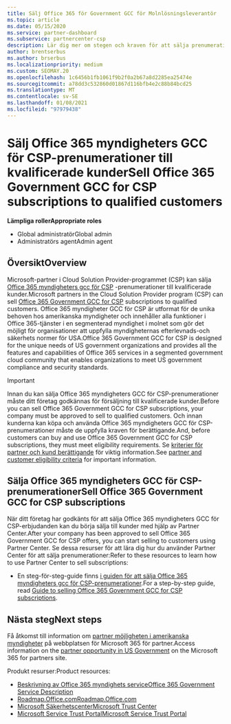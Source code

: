 ```yaml
---
title: Sälj Office 365 för Government GCC för Molnlösningsleverantör
ms.topic: article
ms.date: 05/15/2020
ms.service: partner-dashboard
ms.subservice: partnercenter-csp
description: Lär dig mer om stegen och kraven för att sälja prenumerationer på Office 365 myndigheters GCC för CSP till kvalificerade USA myndighets kunder eller leverantörer.
author: brentserbus
ms.author: brserbus
ms.localizationpriority: medium
ms.custom: SEOMAY.20
ms.openlocfilehash: 1c6456b1fb1061f9b2f0a2b67a8d2285ea25474e
ms.sourcegitcommit: a78dd3c532860d01867d116bfb4e2c88b84bcd25
ms.translationtype: MT
ms.contentlocale: sv-SE
ms.lasthandoff: 01/08/2021
ms.locfileid: "97979438"
---
```

# <a name="sell-office-365-government-gcc-for-csp-subscriptions-to-qualified-customers"></a><span data-ttu-id="61346-103">Sälj Office 365 myndigheters GCC för CSP-prenumerationer till kvalificerade kunder</span><span class="sxs-lookup"><span data-stu-id="61346-103">Sell Office 365 Government GCC for CSP subscriptions to qualified customers</span></span>

<span data-ttu-id="61346-104">**Lämpliga roller**</span><span class="sxs-lookup"><span data-stu-id="61346-104">**Appropriate roles**</span></span>

- <span data-ttu-id="61346-105">Global administratör</span><span class="sxs-lookup"><span data-stu-id="61346-105">Global admin</span></span>
- <span data-ttu-id="61346-106">Administratörs agent</span><span class="sxs-lookup"><span data-stu-id="61346-106">Admin agent</span></span>


## <a name="overview"></a><span data-ttu-id="61346-107">Översikt</span><span class="sxs-lookup"><span data-stu-id="61346-107">Overview</span></span>

<span data-ttu-id="61346-108">Microsoft-partner i Cloud Solution Provider-programmet (CSP) kan sälja [Office 365 myndigheters gcc för CSP](https://www.microsoft.com/microsoft-365/partners/governmentforCSP) -prenumerationer till kvalificerade kunder.</span><span class="sxs-lookup"><span data-stu-id="61346-108">Microsoft partners in the Cloud Solution Provider program (CSP) can sell [Office 365 Government GCC for CSP](https://www.microsoft.com/microsoft-365/partners/governmentforCSP) subscriptions to qualified customers.</span></span> <span data-ttu-id="61346-109">Office 365 myndigheter GCC för CSP är utformat för de unika behoven hos amerikanska myndigheter och innehåller alla funktioner i Office 365-tjänster i en segmenterad myndighet i molnet som gör det möjligt för organisationer att uppfylla myndigheternas efterlevnads-och säkerhets normer för USA.</span><span class="sxs-lookup"><span data-stu-id="61346-109">Office 365 Government GCC for CSP is designed for the unique needs of US government organizations and provides all the features and capabilities of Office 365 services in a segmented government cloud community that enables organizations to meet US government compliance and security standards.</span></span> 

>[!IMPORTANT] 
><span data-ttu-id="61346-110">Innan du kan sälja Office 365 myndigheters GCC för CSP-prenumerationer måste ditt företag godkännas för försäljning till kvalificerade kunder.</span><span class="sxs-lookup"><span data-stu-id="61346-110">Before you can sell Office 365 Government GCC for CSP subscriptions, your company must be approved to sell to qualified customers.</span></span> <span data-ttu-id="61346-111">Och innan kunderna kan köpa och använda Office 365 myndigheters GCC för CSP-prenumerationer måste de uppfylla kraven för berättigande.</span><span class="sxs-lookup"><span data-stu-id="61346-111">And, before customers can buy and use Office 365 Government GCC for CSP subscriptions, they must meet eligibility requirements.</span></span> <span data-ttu-id="61346-112">Se [kriterier för partner och kund berättigande](csp-gcc-validate.md) för viktig information.</span><span class="sxs-lookup"><span data-stu-id="61346-112">See [partner and customer eligibility criteria](csp-gcc-validate.md) for important information.</span></span>


## <a name="sell-office-365-government-gcc-for-csp-subscriptions"></a><span data-ttu-id="61346-113">Sälja Office 365 myndigheters GCC för CSP-prenumerationer</span><span class="sxs-lookup"><span data-stu-id="61346-113">Sell Office 365 Government GCC for CSP subscriptions</span></span>

<span data-ttu-id="61346-114">När ditt företag har godkänts för att sälja Office 365 myndigheters GCC för CSP-erbjudanden kan du börja sälja till kunder med hjälp av Partner Center.</span><span class="sxs-lookup"><span data-stu-id="61346-114">After your company has been approved to sell Office 365 Government GCC for CSP offers, you can start selling to customers using Partner Center.</span></span> <span data-ttu-id="61346-115">Se dessa resurser för att lära dig hur du använder Partner Center för att sälja prenumerationer:</span><span class="sxs-lookup"><span data-stu-id="61346-115">Refer to these resources to learn how to use Partner Center to sell subscriptions:</span></span> 

- <span data-ttu-id="61346-116">En steg-för-steg-guide finns [i guiden för att sälja Office 365 myndigheters gcc för CSP-prenumerationer](https://go.microsoft.com/fwlink/?linkid=2007323).</span><span class="sxs-lookup"><span data-stu-id="61346-116">For a step-by-step guide, read [Guide to selling Office 365 Government GCC for CSP subscriptions](https://go.microsoft.com/fwlink/?linkid=2007323).</span></span>  


## <a name="next-steps"></a><span data-ttu-id="61346-117">Nästa steg</span><span class="sxs-lookup"><span data-stu-id="61346-117">Next steps</span></span>

<span data-ttu-id="61346-118">Få åtkomst till information om [partner möjligheten i amerikanska myndigheter](https://www.microsoft.com/microsoft-365/partners/governmentforCSP) på webbplatsen för Microsoft 365 för partner.</span><span class="sxs-lookup"><span data-stu-id="61346-118">Access information on the [partner opportunity in US Government](https://www.microsoft.com/microsoft-365/partners/governmentforCSP) on the Microsoft 365 for partners site.</span></span>

<span data-ttu-id="61346-119">Produkt resurser:</span><span class="sxs-lookup"><span data-stu-id="61346-119">Product resources:</span></span>

- [<span data-ttu-id="61346-120">Beskrivning av Office 365 myndighets service</span><span class="sxs-lookup"><span data-stu-id="61346-120">Office 365 Government Service Description</span></span>](/office365/servicedescriptions/office-365-platform-service-description/office-365-us-government/office-365-us-government)
- [<span data-ttu-id="61346-121">Roadmap.Office.com</span><span class="sxs-lookup"><span data-stu-id="61346-121">Roadmap.Office.com</span></span>](https://products.office.com/business/office-365-roadmap)
- [<span data-ttu-id="61346-122">Microsoft Säkerhetscenter</span><span class="sxs-lookup"><span data-stu-id="61346-122">Microsoft Trust Center</span></span>](https://www.microsoft.com/TrustCenter/)
- [<span data-ttu-id="61346-123">Microsoft Service Trust Portal</span><span class="sxs-lookup"><span data-stu-id="61346-123">Microsoft Service Trust Portal</span></span>](https://aka.ms/STP)
